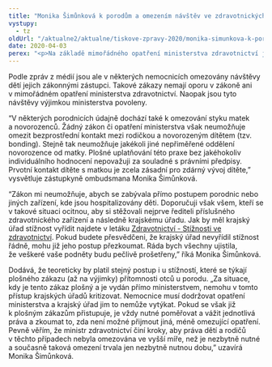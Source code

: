 ```yaml
---
title: "Monika Šimůnková k porodům a omezením návštěv ve zdravotnických zařízeních"
vystupy:
  - tz
oldUrl: "/aktualne2/aktualne/tiskove-zpravy-2020/monika-simunkova-k-porodum-a-omezenim-navstev-ve-zdravotnickych-zarizenich/"
date: 2020-04-03
perex: "<p>Na základě mimořádného opatření ministerstva zdravotnictví je s účinností od 28. března 2020 nařízen zákaz návštěv pacientů ve zdravotnických zařízeních, ve kterých se poskytuje lůžková péče, s výjimkou (mimo jiné) návštěv nezletilých pacientů. Zároveň je tímto opatřením rovněž s některými výjimkami zakázána přítomnost třetích osob při porodu.</p>"
---
```


<!-- imported from the old website -->

<p>Podle zpráv z médií jsou ale v některých nemocnicích omezovány návštěvy dětí jejich zákonnými zástupci. Takové zákazy nemají oporu v zákoně ani v mimořádném opatření ministerstva zdravotnictví. Naopak jsou tyto návštěvy výjimkou ministerstva povoleny.</p><p>“V některých porodnicích údajně dochází také k omezování styku matek a novorozenců. Žádný zákon či opatření ministerstva však neumožňuje omezit bezprostřední kontakt mezi rodičkou a novorozeným dítětem (tzv. bonding). Stejně tak neumožňuje jakékoli jiné nepřiměřené oddělení novorozence od matky. Plošné uplatňování této praxe bez jakéhokoliv individuálního hodnocení nepovažuji za souladné s právními předpisy. Prvotní kontakt dítěte s matkou je zcela zásadní pro zdárný vývoj dítěte,” vysvětluje zástupkyně ombudsmana Monika Šimůnková.</p><p>“Zákon mi neumožňuje, abych se zabývala přímo postupem porodnic nebo jiných zařízení, kde jsou hospitalizovány děti. Doporučuji však všem, kteří se v takové situaci ocitnou, aby si stěžovali nejprve řediteli příslušného zdravotnického zařízení a následně krajskému úřadu. Jak by měl krajský úřad stížnost vyřídit najdete v letáku <a href="/uploads-importLetaky/Zdravotnictvi-stiznosti.pdf" target="_blank">Zdravotnictví - Stížnosti ve zdravotnictví</a>. Pokud budete přesvědčeni, že krajský úřad nevyřídil stížnost řádně, mohu již jeho postup přezkoumat. Ráda bych všechny ujistila, že veškeré vaše podněty budu pečlivě prošetřeny,” říká Monika Šimůnková.</p><p><a name="_GoBack"></a>Dodává, že teoreticky by platil stejný postup i u stížností, které se týkají plošného zákazu (až na výjimky) přítomnosti otců u porodu. „Za situace, kdy je tento zákaz plošný a je vydán přímo ministerstvem, nemohu v tomto přístup krajských úřadů kritizovat. Nemocnice musí dodržovat opatření ministerstva a krajský úřad jim to nemůže vytýkat. Pokud se však již k plošným zákazům přistupuje, je vždy nutné poměřovat a vážit jednotlivá práva a zkoumat to, zda není možné přijmout jiná, méně omezující opatření. Pevně věřím, že ministr zdravotnictví činí kroky, aby práva dětí a rodičů v těchto případech nebyla omezována ve vyšší míře, než je nezbytně nutné a současně taková omezení trvala jen nezbytně nutnou dobu,” uzavírá Monika Šimůnková.</p>
